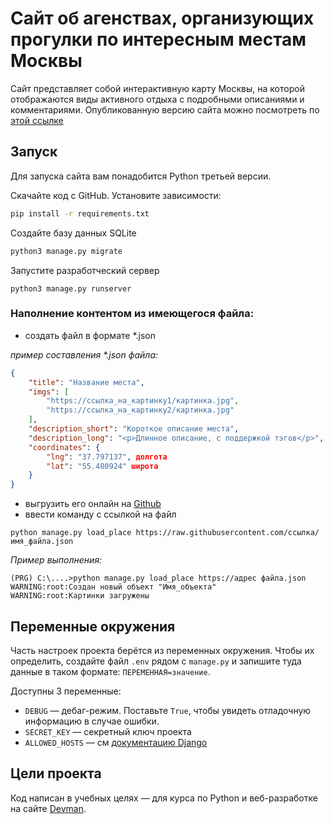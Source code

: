 ﻿# Сайт об агенствах, организующих прогулки по интересным местам Москвы

Сайт представляет собой интерактивную карту Москвы, на которой отображаются виды активного отдыха с подробными описаниями и комментариями.
Опубликованную версию сайта можно посмотреть по [этой ссылке](http://svg40.pythonanywhere.com/)

## Запуск

Для запуска сайта вам понадобится Python третьей версии.

Скачайте код с GitHub. Установите зависимости:

```sh
pip install -r requirements.txt
```

Создайте базу данных SQLite

```sh
python3 manage.py migrate
```

Запустите разработческий сервер

```
python3 manage.py runserver
```

### Наполнение контентом из имеющегося файла:
 - создать файл в формате *.json

<i>пример составления *.json файла:</i>
```json
{
    "title": "Название места",
    "imgs": [
        "https://ссылка_на_картинку1/картинка.jpg",
        "https://ссылка_на_картинку2/картинка.jpg"
    ],
    "description_short": "Короткое описание места",
    "description_long": "<p>Длинное описание, с поддержкой тэгов</p>",
    "coordinates": {
        "lng": "37.797137", долгота
        "lat": "55.480924" широта
    }
}
```
 - выгрузить его онлайн на [Github](https://github.com)
 - ввести команду с ссылкой на файл
```
python manage.py load_place https://raw.githubusercontent.com/ссылка/имя_файла.json
```

<i>Пример выполнения:</i>
```
(PRG) C:\....>python manage.py load_place https://адрес файла.json
WARNING:root:Создан новый объект "Имя_объекта"
WARNING:root:Картинки загружены
```
## Переменные окружения

Часть настроек проекта берётся из переменных окружения. Чтобы их определить, создайте файл `.env` рядом с `manage.py` и запишите туда данные в таком формате: `ПЕРЕМЕННАЯ=значение`.

Доступны 3 переменные:
- `DEBUG` — дебаг-режим. Поставьте `True`, чтобы увидеть отладочную информацию в случае ошибки.
- `SECRET_KEY` — секретный ключ проекта
- `ALLOWED_HOSTS` — см [документацию Django](https://docs.djangoproject.com/en/3.1/ref/settings/#allowed-hosts)


## Цели проекта

Код написан в учебных целях — для курса по Python и веб-разработке на сайте [Devman](https://dvmn.org).
